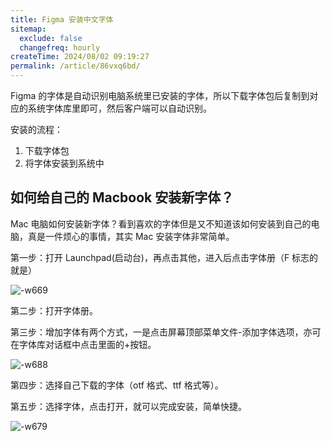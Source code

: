 ```yaml
---
title: Figma 安装中文字体
sitemap:
  exclude: false
  changefreq: hourly
createTime: 2024/08/02 09:19:27
permalink: /article/86vxq6bd/
---
```


Figma 的字体是自动识别电脑系统里已安装的字体，所以下载字体包后复制到对应的系统字体库里即可，然后客户端可以自动识别。

安装的流程：

1. 下载字体包
2. 将字体安装到系统中

## 如何给自己的 Macbook 安装新字体？

Mac 电脑如何安装新字体？看到喜欢的字体但是又不知道该如何安装到自己的电脑，真是一件烦心的事情，其实 Mac 安装字体非常简单。

第一步：打开 Launchpad(启动台)，再点击其他，进入后点击字体册（F 标志的就是）

![-w669](http://blog.oldbird.run/mweb/16467904042638.png)

第二步：打开字体册。

第三步：增加字体有两个方式，一是点击屏幕顶部菜单文件-添加字体选项，亦可在字体库对话框中点击里面的+按钮。

![-w688](http://blog.oldbird.run/mweb/16467904449001.png)

第四步：选择自己下载的字体（otf 格式、ttf 格式等）。

第五步：选择字体，点击打开，就可以完成安装，简单快捷。

![-w679](http://blog.oldbird.run/mweb/16467904730004.png)

